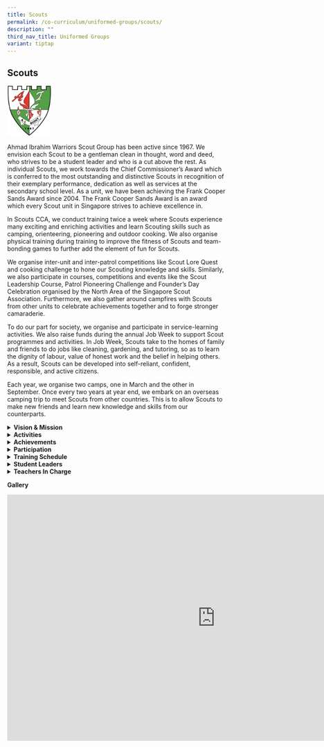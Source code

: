 ```yaml
---
title: Scouts
permalink: /co-curriculum/uniformed-groups/scouts/
description: ""
third_nav_title: Uniformed Groups
variant: tiptap
---
```

<h2>Scouts</h2>
<div class="isomer-image-wrapper">
<img style="width: 20%;" height="auto" width="100%" src="/images/scout%20logo.jpg">
</div>
<p>Ahmad Ibrahim Warriors Scout Group has been active since 1967. We envision
each Scout to be a gentleman clean in thought, word and deed, who strives
to be a student leader and who is a cut above the rest. As individual Scouts,
we work towards the Chief Commissioner’s Award which is conferred to the
most outstanding and distinctive Scouts in recognition of their exemplary
performance, dedication as well as services at the secondary school level.
As a unit, we have been achieving the Frank Cooper Sands Award since 2004.
The Frank Cooper Sands Award is an award which every Scout unit in Singapore
strives to achieve excellence in.</p>
<p>In Scouts CCA, we conduct training twice a week where Scouts experience
many exciting and enriching activities and learn Scouting skills such as
camping, orienteering, pioneering and outdoor cooking. We also organise
physical training during training to improve the fitness of Scouts and
team-bonding games to further add the element of fun for Scouts.</p>
<p>We organise inter-unit and inter-patrol competitions like Scout Lore Quest
and cooking challenge to hone our Scouting knowledge and skills. Similarly,
we also participate in courses, competitions and events like the Scout
Leadership Course, Patrol Pioneering Challenge and Founder’s Day Celebration
organised by the North Area of the Singapore Scout Association. Furthermore,
we also gather around campfires with Scouts from other units to celebrate
achievements together and to forge stronger camaraderie.</p>
<p>To do our part for society, we organise and participate in service-learning
activities. We also raise funds during the annual Job Week to support Scout
programmes and activities. In Job Week, Scouts take to the homes of family
and friends to do jobs like cleaning, gardening, and tutoring, so as to
learn the dignity of labour, value of honest work and the belief in helping
others. As a result, Scouts can be developed into self-reliant, confident,
responsible, and active citizens.&nbsp;</p>
<p>Each year, we organise two camps, one in March and the other in September.
Once every two years at year end, we embark on an overseas camping trip
to meet Scouts from other countries. This is to allow Scouts to make new
friends and learn new knowledge and skills from our counterparts.</p>
<p></p>
<div data-type="detailGroup" class="isomer-accordion-group isomer-accordion isomer-accordion-white">
<details class="isomer-details">
<summary><strong>Vision &amp; Mission</strong>
</summary>
<div data-type="detailsContent" class="isomer-details-content">
<p><strong>Vision</strong>
<br>Each Scout a gentleman clean in thought, word and deed, who strives to
be a student leader who is a cut above the rest.
<br>
</p>
<p><strong>Mission</strong>
<br>To develop in young gentlemen courage, resilience, and a sense of brotherhood.</p>
</div>
</details>
</div>
<div data-type="detailGroup" class="isomer-accordion-group isomer-accordion isomer-accordion-white">
<details class="isomer-details">
<summary><strong>Activities</strong>
</summary>
<div data-type="detailsContent" class="isomer-details-content">
<p>In Scouting, Scouts learn four core skills:</p>
<ul data-tight="true" class="tight">
<li>
<p>Camping which includes Campfire</p>
</li>
<li>
<p>Hiking, Exploration and Orienteering</p>
</li>
<li>
<p>Knots and Pioneering</p>
</li>
<li>
<p>Cooking and Outdoor Survival
<br>
</p>
</li>
</ul>
<p>This is done through the eight elements of the Scout Method:</p>
<ul data-tight="true" class="tight">
<li>
<p>Scout Promise and Law</p>
</li>
<li>
<p>Learning By Doing</p>
</li>
<li>
<p>Personal Progression</p>
</li>
<li>
<p>Patrol or Team System</p>
</li>
<li>
<p>Adult Support</p>
</li>
<li>
<p>Symbolic Framework</p>
</li>
<li>
<p>Nature</p>
</li>
<li>
<p>Community Involvement
<br>
</p>
</li>
</ul>
<h3>Camping</h3>
<p>Scouts’ hands are trained for wonders, with the ability to set up tents
and structures necessary for surviving in the outdoors. Working in accordance
with nature, Scouts improvise and make use of their surroundings to meet
their needs while protecting them.
<br>
</p>
<h3>Orienteering</h3>
<p>Navigating with a map in one hand and a compass in the other, Scouts identify
checkpoints and significant landmarks, and orientate themselves based on
these points, allowing them to explore unfamiliar territory with ease while
hiking.
<br>
</p>
<h3>Pioneering</h3>
<p>With nimble fingers and rugged hands, Scouts construct miniature wooden
models, transforming them into life-sized bridges, swings and kitchens
using mere wooden spars and manila ropes.
<br>
</p>
<h3>Outdoor Cooking</h3>
<p>From sourcing dried leaves and twigs, to building and maintaining a fire,
to putting small pieces of chicken to roast over a self-made cooking pit,
this is part of the outdoor cooking skill set that every Scout possesses.</p>
</div>
</details>
</div>
<div data-type="detailGroup" class="isomer-accordion-group isomer-accordion isomer-accordion-white">
<details class="isomer-details">
<summary><strong>Achievements</strong>
</summary>
<div data-type="detailsContent" class="isomer-details-content">
<ul data-tight="true" class="tight">
<li>
<p>Unit Award: Frank Cooper Sands Award</p>
</li>
<li>
<p>Individual Award: Chief Commissioner’s Award</p>
</li>
<li>
<p>North Area Scout Lore Quest
<br>- Highest Team Award: Silver
<br>- Highest Individual Award: Gold</p>
</li>
</ul>
</div>
</details>
</div>
<div data-type="detailGroup" class="isomer-accordion-group isomer-accordion isomer-accordion-white">
<details class="isomer-details">
<summary><strong>Participation</strong>
</summary>
<div data-type="detailsContent" class="isomer-details-content">
<ul data-tight="true" class="tight">
<li>
<p>AISS Weekly Morning Assembly</p>
</li>
<li>
<p>AISS CCA Carnival</p>
</li>
<li>
<p>Diamond Jubilee Donation Drive</p>
</li>
<li>
<p>Shooting for Masters-At-Arms</p>
</li>
<li>
<p>AISS Total Defence Day Commemoration Parade Segment</p>
</li>
<li>
<p>Diamond Jubilee Challenge</p>
</li>
<li>
<p>AISS Total Defence Day Celebration</p>
</li>
<li>
<p>North Area Founder’s Day Celebration</p>
</li>
<li>
<p>North Area Scout Leadership Training Course</p>
</li>
<li>
<p>CPIB Anti-Corruption Badge Course</p>
</li>
<li>
<p>Unit Community Service</p>
</li>
<li>
<p>Standard First Aid Course + CPR AED Certification Course</p>
</li>
<li>
<p>01 Raffles Scout Group Annual Show</p>
</li>
<li>
<p>SPCA Free Pet Health Screening</p>
</li>
<li>
<p>Job Week</p>
</li>
<li>
<p>AISS Achievement Day Parade Segment</p>
</li>
<li>
<p>One Star Kayaking Certification Course</p>
</li>
<li>
<p>Beatty Beaver Scout Group 70th Anniversary Campfire</p>
</li>
<li>
<p>Collector Proficiency Badge Course</p>
</li>
<li>
<p>Istana Open House (National Day)</p>
</li>
<li>
<p>AISS National Day Celebration Parade Segment</p>
</li>
<li>
<p>National Day Parade Segment</p>
</li>
<li>
<p>2006 Southern Cross Scout Troop 65th Anniversary Campfire</p>
</li>
<li>
<p>Unit Training Camp</p>
</li>
<li>
<p>AISS Scouts Honouring Session</p>
</li>
<li>
<p>Jamboree On The Air - Jamboree On The Internet</p>
</li>
<li>
<p>North Area Akela Award Ceremony</p>
</li>
<li>
<p>Learning Journey to Airbus</p>
</li>
<li>
<p>Commercial Flight Simulation Experience</p>
</li>
<li>
<p>National Cub Scout Gang Show Finale</p>
</li>
<li>
<p>Istana Open House (Deepavali)</p>
</li>
<li>
<p>Chief Scout, Mdm Halimah Yacob, Farewell</p>
</li>
<li>
<p>North Area Camporee to Malacca, Malaysia</p>
</li>
</ul>
</div>
</details>
</div>
<div data-type="detailGroup" class="isomer-accordion-group isomer-accordion isomer-accordion-white">
<details class="isomer-details">
<summary><strong>Training Schedule</strong>
</summary>
<div data-type="detailsContent" class="isomer-details-content">
<p><strong>Wednesday</strong>
<br>3.30 pm to 6.00 pm</p>
<p><strong>Friday</strong>
<br>2.30 pm to 5.30 pm</p>
</div>
</details>
</div>
<div data-type="detailGroup" class="isomer-accordion-group isomer-accordion isomer-accordion-white">
<details class="isomer-details">
<summary><strong>Student Leaders</strong>
</summary>
<div data-type="detailsContent" class="isomer-details-content">
<p><strong>Senior Patrol Leader</strong> 
<br>3RE AFABLE GREY ANTHONY BANZUELA
<br>3ST KOH JIA WEI
<br>
<br><strong>Patrol Leader / Secretary</strong> 
<br>3SE DARWISYH ARFAN BIN ABDUL JALIL
<br>3ST LIAU KANG JIE
<br>
<br><strong>Patrol Leader / Quartermaster</strong> 
<br>3SE AQEEL RASHAAD KHAN
<br>3CA NEO XUAN MING
<br>
<br><strong>Assistant Patrol Leader</strong> 
<br>3CA AHMAD IMTIYAZ BIN AZME
<br>3EX SEE KAI LE REYES
<br>2CA LIM ZHENG YIN
<br>2CO MUHAMMAD ADEN MATEEN BIN ABDULLAH
<br>2GR HADI RAYYAN ADI
<br>2RE BENJAMIN LIM MING YING
<br>2SE ONG XUAN LIANG, ISAAC</p>
</div>
</details>
</div>
<div data-type="detailGroup" class="isomer-accordion-group isomer-accordion isomer-accordion-white">
<details class="isomer-details">
<summary><strong>Teachers In Charge</strong>
</summary>
<div data-type="detailsContent" class="isomer-details-content">
<p><strong>Ms Tania Chia Mei Lin (OIC)<br>Contact:&nbsp;<a href="mailto:chia_mei_lin_tania@moe.edu.sg" rel="noopener noreferrer nofollow" target="">chia_mei_lin_tania@moe.edu.sg</a></strong>
</p>
<p>Ms Ng Hui Wen
<br>Mr Enzo Charles Victor Buttazzoni
<br>Ms Low Qiao Yuan</p>
</div>
</details>
</div>
<p><strong>Gallery</strong>
</p>
<div class="iframe-wrapper">
<iframe height="569" width="960" allowfullscreen="true" frameborder="0" src="https://docs.google.com/presentation/d/e/2PACX-1vS6xEcCVqO3_J4M0W2Y2xA5nSMO-9TZAySfQH6rguENUFQ42mplu9E02TxMEFbVCavbtqStEhdb3hYC/embed?start=true&amp;loop=true&amp;delayms=3000"></iframe>
</div>
<p></p>